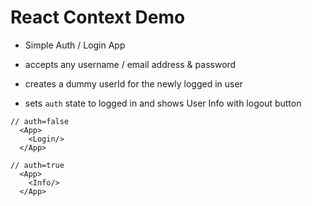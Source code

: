 # React Context Demo

- Simple Auth / Login App

- accepts any username / email address & password
- creates a dummy userId for the newly logged in user
- sets `auth` state to logged in and shows User Info with logout button

```
// auth=false
  <App>
    <Login/>
  </App>

// auth=true
  <App>
    <Info/>
  </App>

```
